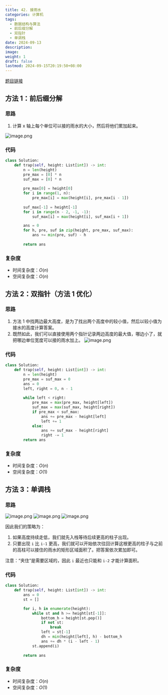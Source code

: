```yaml
---
title: 42. 接雨水
categories: 计算机
tags:
  - 数据结构与算法
  - 前后缀分解
  - 双指针
  - 单调栈
date: 2024-09-13
description: 
image: 
weight: 1
draft: false
lastmod: 2024-09-15T20:19:50+08:00
---
```

[题目链接](https://leetcode.cn/problems/trapping-rain-water/description/?envType=study-plan-v2&envId=top-100-liked)

## 方法 1：前后缀分解

### 思路

1. 计算 x 轴上每个单位可以接的雨水的大小，然后将他们累加起来。

![image.png](https://raw.githubusercontent.com/oLd-Y/PicGoPictures/main/20240913130258.png)

### 代码

```python
class Solution:
    def trap(self, height: List[int]) -> int:
        n = len(height)
        pre_max = [0] * n
        suf_max = [0] * n
        
        pre_max[0] = height[0]
        for i in range(1, n):
            pre_max[i] = max(height[i], pre_max[i - 1])
        
        suf_max[-1] = height[-1]
        for i in range(n - 2, -1, -1):
            suf_max[i] = max(height[i], suf_max[i + 1])

        ans = 0
        for h, pre, suf in zip(height, pre_max, suf_max):
            ans += min(pre, suf) - h
        
        return ans
```

### 复杂度
- 时间复杂度：$O(n)$
- 空间复杂度：$O(n)$

## 方法 2：双指针（方法 1 优化）

### 思路

1. 方法 1 中找两边最大高度，是为了找出两个高度中的较小值，然后以较小值为接水的高度计算答案。
2. 既然如此，我们可以直接使用两个指针记录两边高度的最大值，哪边小了，就把哪边单位宽度可以接的雨水加上。
![image.png](https://raw.githubusercontent.com/oLd-Y/PicGoPictures/main/20240914093520.png)

### 代码

```python
class Solution:
    def trap(self, height: List[int]) -> int:
        n = len(height)
        pre_max = suf_max = 0
        ans = 0
        left, right = 0, n - 1
        
        while left < right:
            pre_max = max(pre_max, height[left])
            suf_max = max(suf_max, height[right])
            if pre_max < suf_max:
                ans += pre_max - height[left]
                left += 1
            else: 
                ans += suf_max - height[right]
                right -= 1
        return ans
```

### 复杂度
- 时间复杂度：$O(n)$
- 空间复杂度：$O(1)$

## 方法 3：单调栈

### 思路

![image.png](https://raw.githubusercontent.com/oLd-Y/PicGoPictures/main/20240915195917.png)
![image.png](https://raw.githubusercontent.com/oLd-Y/PicGoPictures/main/20240915201747.png)
![image.png](https://raw.githubusercontent.com/oLd-Y/PicGoPictures/main/20240915201811.png)



因此我们的策略为：
1. 如果高度持续走低，我们就先入栈等待后续更高的柱子出现。
2. 只要出现 `i` 比 `i-1` 更高，我们就可以开始依次往回计算这根更高的柱子与之前的高柱可以接住的雨水的矩形区域面积了。把答案依次累加即可。

注意：“夹住”是需要区域的，因此 `i` 最近也只能和 `i-2` 才能计算面积。

### 代码

```python
class Solution:
    def trap(self, height: List[int]) -> int:
        ans = 0
        st = []

        for i, h in enumerate(height):
            while st and h >= height[st[-1]]:
                bottom_h = height[st.pop()]
                if not st:
                    break
                left = st[-1]
                dh = min(height[left], h) - bottom_h
                ans += dh * (i - left - 1)
            st.append(i)
            
        return ans
```

### 复杂度
- 时间复杂度：$O(n)$
- 空间复杂度：$O(1)$


